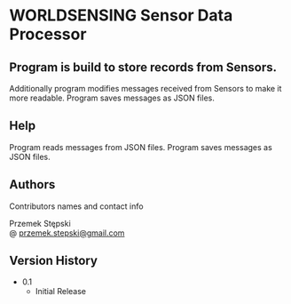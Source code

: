 # WORLDSENSING Sensor Data Processor

## Program is build to store records from Sensors.
Additionally program modifies messages received from Sensors to make it more readable.
Program saves messages as JSON files.


## Help
Program reads messages from JSON files.
Program saves messages as JSON files.

## Authors

Contributors names and contact info

Przemek Stępski  
@ przemek.stepski@gmail.com

## Version History

* 0.1
    * Initial Release
